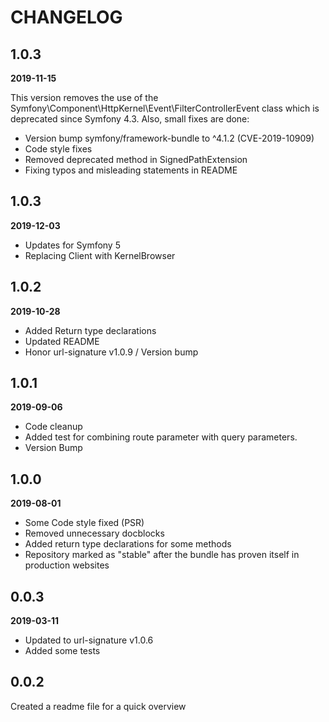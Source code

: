 # CHANGELOG #
## 1.0.3
**2019-11-15**

This version removes the use of the Symfony\Component\HttpKernel\Event\FilterControllerEvent class which is deprecated since Symfony 4.3. Also, small fixes are done:
- Version bump symfony/framework-bundle to ^4.1.2 (CVE-2019-10909)
- Code style fixes
- Removed deprecated method in SignedPathExtension
- Fixing typos and misleading statements in README
## 1.0.3
**2019-12-03**
* Updates for Symfony 5
* Replacing Client with KernelBrowser

## 1.0.2
**2019-10-28**
* Added Return type declarations
* Updated README
* Honor url-signature v1.0.9 / Version bump

## 1.0.1
**2019-09-06**
* Code cleanup
* Added test for combining route parameter with query parameters.
* Version Bump

## 1.0.0
**2019-08-01**
* Some Code style fixed (PSR)
* Removed unnecessary docblocks
* Added return type declarations for some methods
* Repository marked as "stable" after the bundle has proven itself in production websites

## 0.0.3
**2019-03-11**
* Updated to url-signature v1.0.6
* Added some tests

## 0.0.2
Created a readme file for a quick overview
